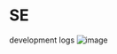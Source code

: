 # SE
development logs
![image](https://github.com/user-attachments/assets/d0c21c80-79f2-48b5-919c-03c1d9264bf6)
